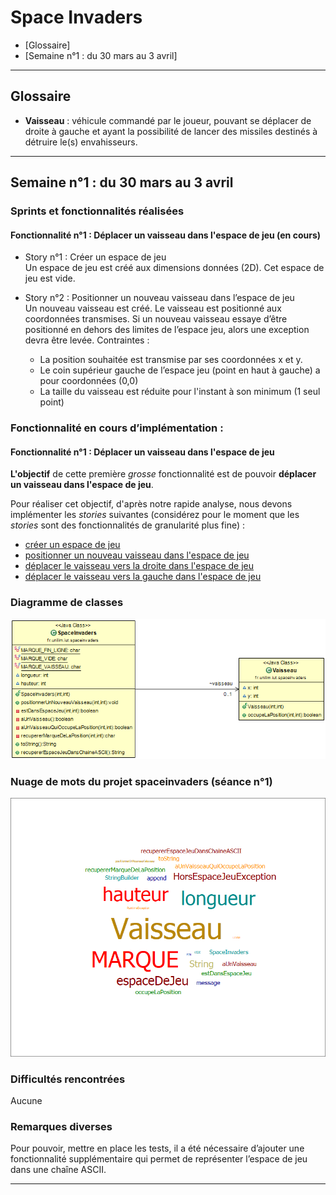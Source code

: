 # Space Invaders 

- [Glossaire]
- [Semaine n°1 : du 30 mars au 3 avril]

-------------


## Glossaire <a id="glossaire"></a>

* **Vaisseau** :  véhicule commandé par le joueur, pouvant se déplacer de droite à gauche et ayant la possibilité de lancer des missiles destinés à détruire le(s) envahisseurs.

------------- 


## Semaine n°1 : du 30 mars au 3 avril <a id="semaine1"></a>


### Sprints et fonctionnalités réalisées 

#### Fonctionnalité n°1 : Déplacer un vaisseau dans l'espace de jeu (en cours)

- Story n°1 : Créer un espace de jeu  
Un espace de jeu est créé aux dimensions données (2D). 
Cet espace de jeu est vide.

-  Story n°2 : Positionner un nouveau vaisseau dans l’espace de jeu  
Un nouveau vaisseau est créé.
Le vaisseau est positionné aux coordonnées transmises.
Si un nouveau vaisseau essaye d’être positionné en dehors des limites de l’espace jeu, alors une exception devra être levée.
 Contraintes :
    - La position souhaitée est transmise par ses coordonnées x et y.
    - Le coin supérieur gauche de l’espace jeu (point en haut à gauche) a pour coordonnées (0,0)
    - La taille du vaisseau est réduite pour l'instant à son minimum (1 seul point)    

### Fonctionnalité en cours d’implémentation : 
#### Fonctionnalité n°1 : Déplacer un vaisseau dans l'espace de jeu

**L'objectif** de cette première *grosse* fonctionnalité est de pouvoir **déplacer un vaisseau dans l'espace de jeu**.

Pour réaliser cet objectif, d'après notre rapide analyse, nous devons implémenter les *stories* suivantes (considérez pour le moment que les *stories* sont des fonctionnalités de granularité plus fine) :  
- [créer un espace de jeu](#creerEspaceJeu)  
- [positionner un nouveau vaisseau dans l'espace de jeu](#positionnerVaisseau)  
- [déplacer le vaisseau vers la droite dans l'espace de jeu](#déplacerVaisseauDroite)    
- [déplacer le vaisseau vers la gauche dans l'espace de jeu](#déplacerVaisseauGauche)  

### Diagramme de classes  

![Diagrammes de classes de la semaine 1](images/DiagClasses_S1_F1_1et2.png)

### Nuage de mots du projet spaceinvaders (séance n°1)  

![Nuage de mots de la semaine 1](images/NuageMots_S1_F1_1et2.png)


### Difficultés rencontrées 
Aucune

### Remarques diverses
 Pour pouvoir, mettre en place les tests, il a été nécessaire d’ajouter une fonctionnalité supplémentaire qui permet de représenter l’espace de jeu dans une chaîne ASCII.

-------------

